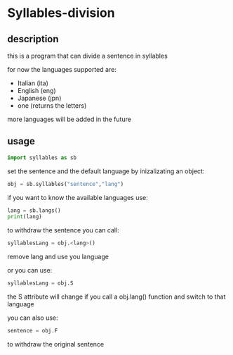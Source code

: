 # Syllables-division

## description

this is a program that can divide a sentence in syllables

for now the languages supported are:

- Italian (ita)
- English (eng)
- Japanese (jpn)
- one (returns the letters)

more languages will be added in the future

## usage

```py
import syllables as sb
```

set the sentence and the default language by inizalizating an object:

```py
obj = sb.syllables("sentence","lang")
```

if you want to know the available languages use:

```py
lang = sb.langs()
print(lang)
```

to withdraw the sentence you can call:

```py
syllablesLang = obj.<lang>()
```

remove lang and use you language

or you can use:

```py
syllablesLang = obj.S
```

the S attribute will change if you call a obj.lang() function and switch to that language

you can also use:

```py
sentence = obj.F
```

to withdraw the original sentence
